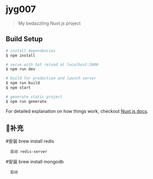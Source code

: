 # jyg007

> My bedazzling Nuxt.js project

## Build Setup

``` bash
# install dependencies
$ npm install

# serve with hot reload at localhost:3000
$ npm run dev

# build for production and launch server
$ npm run build
$ npm start

# generate static project
$ npm run generate
```

For detailed explanation on how things work, checkout [Nuxt.js docs](https://nuxtjs.org).


## 补充
#安装 brew install redis

      启动 redis-server

#安装 brew install mongodb

      启动


